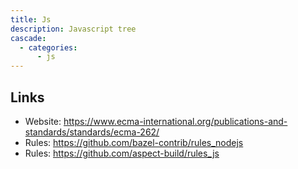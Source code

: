 ```yaml
---
title: Js
description: Javascript tree
cascade:
  - categories:
      - js
---
```


## Links

- Website: https://www.ecma-international.org/publications-and-standards/standards/ecma-262/
- Rules: https://github.com/bazel-contrib/rules_nodejs
- Rules: https://github.com/aspect-build/rules_js
